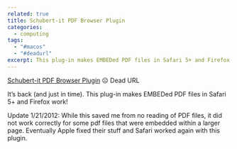 ```yaml
---
related: true
title: Schubert-it PDF Browser Plugin
categories:
  - computing
tags:
  - "#macos"
  - "#deadurl"
excerpt: This plug-in makes EMBEDed PDF files in Safari 5+ and Firefox work!
---
```

[Schubert-it PDF Browser Plugin][1] ☹️ Dead URL

It&#8217;s back (and just in time). This plug-in makes EMBEDed PDF files
in Safari 5+ and Firefox work!

Update 1/21/2012: While this saved me from no reading of PDF files, it did not
work correctly for some pdf files that were embedded within a larger page.
Eventually Apple fixed their stuff and Safari worked again with this plugin.

[1]: http://www.schubert-it.com/pluginpdf/

